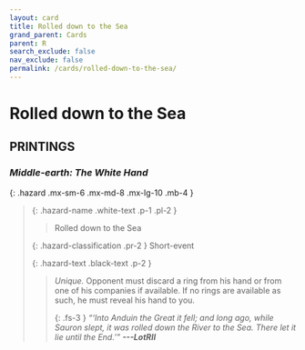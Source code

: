 ```yaml
---
layout: card
title: Rolled down to the Sea
grand_parent: Cards
parent: R
search_exclude: false
nav_exclude: false
permalink: /cards/rolled-down-to-the-sea/
---
```


# Rolled down to the Sea


## PRINTINGS


### _Middle-earth: The White Hand_

{: .hazard .mx-sm-6 .mx-md-8 .mx-lg-10 .mb-4 }
> {: .hazard-name .white-text .p-1 .pl-2 }
> > <div class="hazard-mp"></div>
> > <div class="card-name">Rolled down to the Sea</div>
>
> {: .hazard-classification .pr-2 }
> Short-event
>
> {: .hazard-text .black-text .p-2 }
> > _Unique._ Opponent must discard a ring from his hand or from one of his companies if available. If no rings are available as such, he must reveal his hand to you. 
> > 
> > {: .fs-3 } 
> > _“‘Into Anduin the Great it fell; and long ago, while Sauron slept, it was rolled down the River to the Sea. There let it lie until the End.’”_ ***---&#65279;LotRII***  
>


